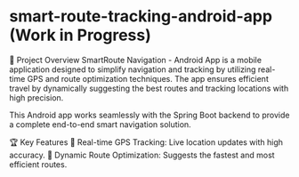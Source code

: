 # smart-route-tracking-android-app   (Work in Progress)

🚀 Project Overview
SmartRoute Navigation - Android App is a mobile application designed to simplify navigation and tracking by utilizing real-time GPS and route optimization techniques. The app ensures efficient travel by dynamically suggesting the best routes and tracking locations with high precision.

This Android app works seamlessly with the Spring Boot backend to provide a complete end-to-end smart navigation solution.

🏆 Key Features
📍 Real-time GPS Tracking: Live location updates with high accuracy.
🚦 Dynamic Route Optimization: Suggests the fastest and most efficient routes.
